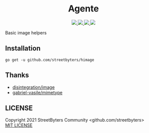  <h1 align="center">Agente</h1>
 <p align="center">
   <a href="https://circleci.com/gh/streetbyters/himage">
    <img src="https://circleci.com/gh/streetbyters/himage.svg?style=svg"/>
   </a>
   <a href="https://github.com/streetbyters/himage/blob/master/LICENSE">
    <img src="https://img.shields.io/github/license/streetbyters/himage"/>
   </a>
   <a href="https://codecov.io/gh/streetbyters/himage">
     <img src="https://codecov.io/gh/streetbyters/himage/branch/master/graph/badge.svg" />
   </a>
   <a href="https://goreportcard.com/report/github.com/streetbyters/himage">
    <img src="https://goreportcard.com/badge/github.com/streetbyters/himage"/>
   </a>
 </p>

Basic image helpers

## Installation

```shell
go get -u github.com/streetbyters/himage
```

## Thanks

- [disintegration/image](https://github.com/disintegration/image)
- [gabriel-vasile/mimetype](https://github.com/gabriel-vasile/mimetype)

## LICENSE

Copyright 2021 StreetByters Community <github.com/streetbyters>  
[MIT LICENSE](LICENSE)